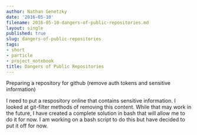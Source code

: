 ```yaml
---
author: Nathan Genetzky
date: '2016-05-10'
filename: 2016-05-10-dangers-of-public-repositories.md
layout: single
published: true
slug: dangers-of-public-repositories
tags:
- short
- particle
- project_notebook
title: Dangers of Public Repositories
---
```


Preparing a repository for github (remove auth tokens and sensitive information)

I need to put a respository online that contains sensitive information. I looked
at git-filter methods of removing this content. While that may work in the future,
I have created a complete solution in bash that will allow me to do it for now.
I am working on a bash script to do this but have decided to put it off for now.